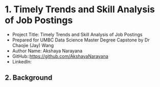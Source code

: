 # 1. Timely Trends and Skill Analysis of Job Postings
- Project Title: Timely Trends and Skill Analysis of Job Postings
- Prepared for UMBC Data Science Master Degree Capstone by Dr Chaojie (Jay) Wang
- Author Name: Akshaya Narayana
- GitHub::https://github.com/AkshayaNarayana
- LinkedIn:

## 2. Background

